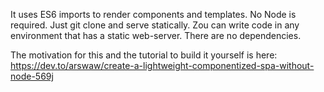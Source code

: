 It uses ES6 imports to render components and templates. No Node is required. Just git clone and serve statically. 
Zou can write code in any environment that has a static web-server. There are no dependencies.

The motivation for this and the tutorial to build it yourself is here:
https://dev.to/arswaw/create-a-lightweight-componentized-spa-without-node-569j
